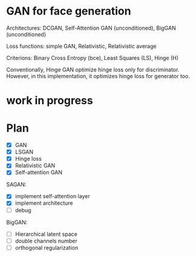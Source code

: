 # GAN for face generation
Architectures: 
DCGAN, 
Self-Attention GAN (unconditioned), 
BigGAN (unconditioned)

Loss functions: 
simple GAN, Relativistic, Relativistic average

Criterions: Binary Cross Entropy (bce), Least Squares (LS), Hinge (H)

Conventionally, Hinge GAN optimize hinge loss only for discriminator. 
However, in this implementation, it optimizes hinge loss for generator too.

# work in progress

# Plan
- [x] GAN
- [x] LSGAN
- [x] Hinge loss
- [x] Relativistic GAN
- [x] Self-attention GAN

SAGAN:
- [x] implement self-attention layer
- [x] implement architecture
- [ ] debug

BigGAN:
- [ ] Hierarchical latent space
- [ ] double channels number
- [ ] orthogonal regularization
